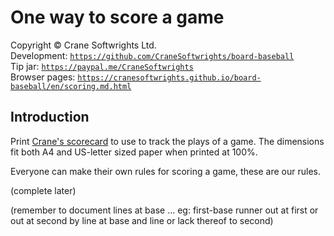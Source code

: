 # One way to score a game

Copyright © Crane Softwrights Ltd.  
Development: [`https://github.com/CraneSoftwrights/board-baseball`](https://github.com/CraneSoftwrights/board-baseball)  
Tip jar: [`https://paypal.me/CraneSoftwrights`](https://paypal.me/CraneSoftwrights)  
Browser pages: [`https://cranesoftwrights.github.io/board-baseball/en/scoring.md.html`](https://cranesoftwrights.github.io/board-baseball/en/scoring.md.html)  

## Introduction

Print [Crane's scorecard](../shared/scorecard-board-baseball-crane.png) to use to track the plays of a game. The dimensions fit both A4 and US-letter sized paper when printed at 100%.

Everyone can make their own rules for scoring a game, these are our rules.

  
(complete later)

(remember to document lines at base ... eg: first-base runner out at first or out at second by line at base and line or lack thereof to second)

